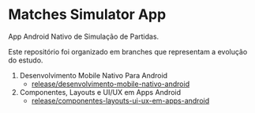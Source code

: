 # Matches Simulator App

App Android Nativo de Simulação de Partidas.

Este repositório foi organizado em branches que representam a evolução do estudo.

1. Desenvolvimento Mobile Nativo Para Android
    - [release/desenvolvimento-mobile-nativo-android](https://github.com/lucasfpastre/matches-simulator-app/tree/release/desenvolvimento-mobile-nativo-android)
2. Componentes, Layouts e UI/UX em Apps Android
    - [release/componentes-layouts-ui-ux-em-apps-android](https://github.com/lucasfpastre/matches-simulator-app/tree/release/desenvolvimento-mobile-nativo-android)
